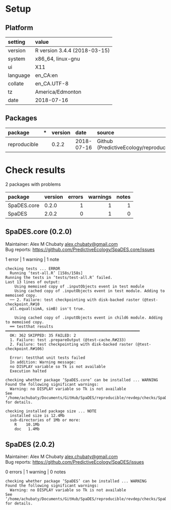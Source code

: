 # Setup

## Platform

|setting  |value                        |
|:--------|:----------------------------|
|version  |R version 3.4.4 (2018-03-15) |
|system   |x86_64, linux-gnu            |
|ui       |X11                          |
|language |en_CA:en                     |
|collate  |en_CA.UTF-8                  |
|tz       |America/Edmonton             |
|date     |2018-07-16                   |

## Packages

|package      |*  |version |date       |source                                          |
|:------------|:--|:-------|:----------|:-----------------------------------------------|
|reproducible |   |0.2.2   |2018-07-16 |Github (PredictiveEcology/reproducible@1ed8d10) |

# Check results

2 packages with problems

|package     |version | errors| warnings| notes|
|:-----------|:-------|------:|--------:|-----:|
|SpaDES.core |0.2.0   |      1|        1|     1|
|SpaDES      |2.0.2   |      0|        1|     0|

## SpaDES.core (0.2.0)
Maintainer: Alex M Chubaty <alex.chubaty@gmail.com>  
Bug reports: https://github.com/PredictiveEcology/SpaDES.core/issues

1 error  | 1 warning  | 1 note 

```
checking tests ... ERROR
  Running ‘test-all.R’ [158s/158s]
Running the tests in ‘tests/test-all.R’ failed.
Last 13 lines of output:
    Using memoised copy of .inputObjects event in test module
    Using cached copy of .inputObjects event in test module. Adding to memoised copy.
  ── 2. Failure: test checkpointing with disk-backed raster (@test-checkpoint.R#10
  all.equal(simA, simB) isn't true.
  
    Using cached copy of .inputObjects event in child6 module. Adding to memoised copy.
  ══ testthat results  ═══════════════════════════════════════════════════════════
  OK: 362 SKIPPED: 35 FAILED: 2
  1. Failure: test .prepareOutput (@test-cache.R#233) 
  2. Failure: test checkpointing with disk-backed raster (@test-checkpoint.R#106) 
  
  Error: testthat unit tests failed
  In addition: Warning message:
  no DISPLAY variable so Tk is not available 
  Execution halted

checking whether package ‘SpaDES.core’ can be installed ... WARNING
Found the following significant warnings:
  Warning: no DISPLAY variable so Tk is not available
See ‘/home/achubaty/Documents/GitHub/SpaDES/reproducible/revdep/checks/SpaDES.core.Rcheck/00install.out’ for details.

checking installed package size ... NOTE
  installed size is 12.4Mb
  sub-directories of 1Mb or more:
    R    10.1Mb
    doc   1.4Mb
```

## SpaDES (2.0.2)
Maintainer: Alex M Chubaty <alex.chubaty@gmail.com>  
Bug reports: https://github.com/PredictiveEcology/SpaDES/issues

0 errors | 1 warning  | 0 notes

```
checking whether package ‘SpaDES’ can be installed ... WARNING
Found the following significant warnings:
  Warning: no DISPLAY variable so Tk is not available
See ‘/home/achubaty/Documents/GitHub/SpaDES/reproducible/revdep/checks/SpaDES.Rcheck/00install.out’ for details.
```

